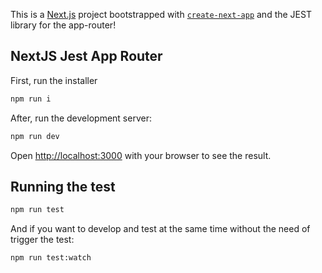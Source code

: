 This is a [Next.js](https://nextjs.org/) project bootstrapped with [`create-next-app`](https://github.com/vercel/next.js/tree/canary/packages/create-next-app) and the JEST library for the app-router!

## NextJS Jest App Router

First, run the installer
```bash
npm run i 
```

After, run the development server:

```bash
npm run dev
```

Open [http://localhost:3000](http://localhost:3000) with your browser to see the result.

## Running the test
```bash
npm run test
```

And if you want to develop and test at the same time without the need of trigger the test: 

```bash
npm run test:watch
```